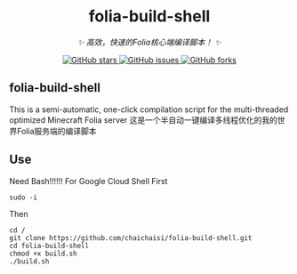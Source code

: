 
<div align="center">

# folia-build-shell
_✨ 高效，快速的Folia核心端编译脚本！ ✨_


<a href="https://github.com/chaichaisi/folia-build-shell/stargazers">
    <img alt="GitHub stars" src="https://img.shields.io/github/stars/chaichaisi/folia-build-shell?color=%09%2300BFFF&style=flat-square">
</a>
<a href="https://github.com/chaichaisi/folia-build-shell/issues">
    <img alt="GitHub issues" src="https://img.shields.io/github/issues/chaichaisi/folia-build-shell?color=Emerald%20green&style=flat-square">
</a>
<a href="https://github.com/chaichaisi/folia-build-shell/network">
    <img alt="GitHub forks" src="https://img.shields.io/github/forks/chaichaisi/folia-build-shell?color=%2300BFFF&style=flat-square">
</a>

</div>

## folia-build-shell
This is a semi-automatic, one-click compilation script for the multi-threaded optimized Minecraft Folia server 这是一个半自动一键编译多线程优化的我的世界Folia服务端的编译脚本
## Use
Need Bash!!!!!!
For Google Cloud Shell
First
```
sudo -i
```
Then
```
cd /
git clone https://github.com/chaichaisi/folia-build-shell.git
cd folia-build-shell
chmod +x build.sh
./build.sh
```
